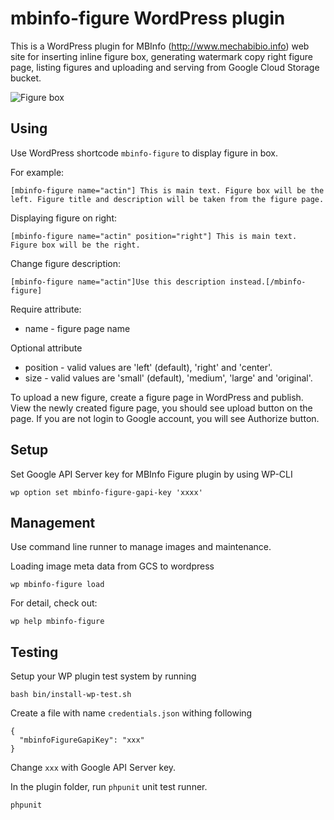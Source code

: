 # mbinfo-figure WordPress plugin

This is a WordPress plugin for MBInfo (http://www.mechabibio.info) web site for inserting inline figure box, generating watermark copy right figure page, listing figures and uploading and serving from Google Cloud Storage bucket.

![Figure box](https://mbi-data.storage.googleapis.com/misc/figure-box.tiff)

## Using 

Use WordPress shortcode `mbinfo-figure` to display figure in box.

For example:

    [mbinfo-figure name="actin"] This is main text. Figure box will be the left. Figure title and description will be taken from the figure page.
    
    
Displaying figure on right:
    
    [mbinfo-figure name="actin" position="right"] This is main text. Figure box will be the right.
    
Change figure description:
    
    [mbinfo-figure name="actin"]Use this description instead.[/mbinfo-figure]

Require attribute:

* name - figure page name

Optional attribute

* position - valid values are 'left' (default), 'right' and 'center'.
* size - valid values are 'small' (default), 'medium', 'large' and 'original'. 

To upload a new figure, create a figure page in WordPress and publish. View the newly created figure page, you should see upload button on the page. If you are not login to Google account, you will see Authorize button.

## Setup

Set Google API Server key for MBInfo Figure plugin by using WP-CLI

    wp option set mbinfo-figure-gapi-key 'xxxx'
    
## Management
    
Use command line runner to manage images and maintenance. 

Loading image meta data from GCS to wordpress


    wp mbinfo-figure load

For detail, check out:
    
    wp help mbinfo-figure
    
## Testing

Setup your WP plugin test system by running

    bash bin/install-wp-test.sh
    
Create a file with name `credentials.json` withing following
    
    {
      "mbinfoFigureGapiKey": "xxx"
    }
    
Change `xxx` with Google API Server key.     
    
In the plugin folder, run `phpunit` unit test runner.    
    
    phpunit
    
